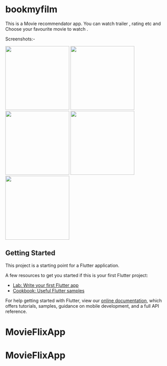 # bookmyfilm

This is a Movie recommendator app. You can watch trailer , rating etc and Choose your favourite movie to watch . 

Screenshots:-

<img src="https://user-images.githubusercontent.com/89076731/133922427-e6a9f8a5-51a2-417d-ac48-f37627478233.jpg" width="200">
<img src="https://user-images.githubusercontent.com/89076731/133922431-339fc7e1-def6-43fd-b202-74e408f9a761.jpg" width="200">
<img src="https://user-images.githubusercontent.com/89076731/133922435-dd4b32f7-8ac0-41e7-afe4-32f017485eca.jpg" width="200">
<img src="https://user-images.githubusercontent.com/89076731/133922443-6e6c0220-f275-4496-85f2-e9ed86782386.jpg" width="200">
<img src="https://user-images.githubusercontent.com/89076731/133922447-15eccf8c-5b5d-4810-960a-3f15f52bcef4.jpg" width="200">





## Getting Started

This project is a starting point for a Flutter application.

A few resources to get you started if this is your first Flutter project:

- [Lab: Write your first Flutter app](https://flutter.dev/docs/get-started/codelab)
- [Cookbook: Useful Flutter samples](https://flutter.dev/docs/cookbook)

For help getting started with Flutter, view our
[online documentation](https://flutter.dev/docs), which offers tutorials,
samples, guidance on mobile development, and a full API reference.
# MovieFlixApp
# MovieFlixApp

